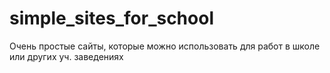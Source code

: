 # simple_sites_for_school
Очень простые сайты, которые можно использовать для работ в школе или других уч. заведениях
